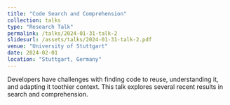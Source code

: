 ```yaml
---
title: "Code Search and Comprehension"
collection: talks
type: "Research Talk"
permalink: /talks/2024-01-31-talk-2
slidesurl: /assets/talks/2024-01-31-talk-2.pdf
venue: "University of Stuttgart"
date: 2024-02-01
location: "Stuttgart, Germany"
---
```


Developers have challenges with finding code to reuse, understanding it, and adapting it toothier context. This talk explores several recent results in search and comprehension. 


